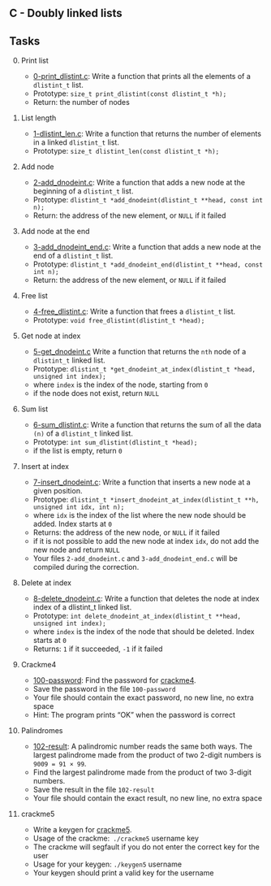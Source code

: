 ## C - Doubly linked lists

## Tasks


0. Print list
	- [0-print_dlistint.c](https://github.com/Callistus25/alx-low_level_programming/blob/master/0x17-doubly_linked_lists/0-print_dlistint.c): Write a function that prints all the elements of a `dlistint_t` list.
	- Prototype: `size_t print_dlistint(const dlistint_t *h);`
	- Return: the number of nodes

1. List length

	- [1-dlistint_len.c](https://github.com/Callistus25/alx-low_level_programming/blob/master/0x17-doubly_linked_lists/1-dlistint_len.c): Write a function that returns the number of elements in a linked `dlistint_t` list.
	- Prototype: `size_t dlistint_len(const dlistint_t *h);`

2. Add node

	- [2-add_dnodeint.c](https://github.com/Callistus25/alx-low_level_programming/blob/master/0x17-doubly_linked_lists/2-add_dnodeint.c): Write a function that adds a new node at the beginning of a `dlistint_t` list.
	- Prototype: `dlistint_t *add_dnodeint(dlistint_t **head, const int n);`
	- Return: the address of the new element, or `NULL` if it failed

3. Add node at the end

	- [3-add_dnodeint_end.c](https://github.com/Callistus25/alx-low_level_programming/blob/master/0x17-doubly_linked_lists/3-add_dnodeint_end.c): Write a function that adds a new node at the end of a `dlistint_t` list.
	- Prototype: `dlistint_t *add_dnodeint_end(dlistint_t **head, const int n);`
	- Return: the address of the new element, or `NULL` if it failed

4. Free list

	- [4-free_dlistint.c](https://github.com/Callistus25/alx-low_level_programming/blob/master/0x17-doubly_linked_lists/4-free_dlistint.c): Write a function that frees a `dlistint_t` list.
	- Prototype: `void free_dlistint(dlistint_t *head);`

5. Get node at index

	- [5-get_dnodeint.c](https://github.com/Callistus25/alx-low_level_programming/blob/master/0x17-doubly_linked_lists/5-get_dnodeint.c) Write a function that returns the `nth` node of a `dlistint_t` linked list.
	- Prototype: `dlistint_t *get_dnodeint_at_index(dlistint_t *head, unsigned int index);`
	- where `index` is the index of the node, starting from `0`
	- if the node does not exist, return `NULL`

6. Sum list

	- [6-sum_dlistint.c](https://github.com/Callistus25/alx-low_level_programming/blob/master/0x17-doubly_linked_lists/6-sum_dlistint.c): Write a function that returns the sum of all the data `(n)` of a `dlistint_t` linked list.
	- Prototype: `int sum_dlistint(dlistint_t *head);`
	- if the list is empty, return `0`

7. Insert at index

	- [7-insert_dnodeint.c](https://github.com/Callistus25/alx-low_level_programming/blob/master/0x17-doubly_linked_lists/7-insert_dnodeint.c): Write a function that inserts a new node at a given position.
	- Prototype: `dlistint_t *insert_dnodeint_at_index(dlistint_t **h, unsigned int idx, int n);`
	- where `idx` is the index of the list where the new node should be added. Index starts at `0`
	- Returns: the address of the new node, or `NULL` if it failed
	- if it is not possible to add the new node at index `idx`, do not add the new node and return `NULL`
	- Your files `2-add_dnodeint.c` and `3-add_dnodeint_end.c` will be compiled during the correction.

8. Delete at index
	- [8-delete_dnodeint.c](https://github.com/Callistus25/alx-low_level_programming/blob/master/0x17-doubly_linked_lists/8-delete_dnodeint.c): Write a function that deletes the node at index index of a dlistint_t linked list.
	- Prototype: `int delete_dnodeint_at_index(dlistint_t **head, unsigned int index);`
	- where `index` is the index of the node that should be deleted. Index starts at `0`
	- Returns: `1` if it succeeded, `-1` if it failed

9. Crackme4

	- [100-password](https://github.com/Callistus25/alx-low_level_programming/blob/master/0x17-doubly_linked_lists/100-password): Find the password for [crackme4](https://github.com/holbertonschool/0x17.c).
	- Save the password in the file `100-password`
	- Your file should contain the exact password, no new line, no extra space
	- Hint: The program prints “OK” when the password is correct

10. Palindromes

	- [102-result](https://github.com/Callistus25/alx-low_level_programming/blob/master/0x17-doubly_linked_lists/102-result): A palindromic number reads the same both ways. The largest palindrome made from the product of two 2-digit numbers is `9009 = 91 × 99`.
	- Find the largest palindrome made from the product of two 3-digit numbers.
	- Save the result in the file `102-result`
	- Your file should contain the exact result, no new line, no extra space

11. crackme5

	- Write a keygen for [crackme5](https://github.com/holbertonschool/0x17.c).
	- Usage of the crackme:` ./crackme5` username key
	- The crackme will segfault if you do not enter the correct key for the user
	- Usage for your keygen: `./keygen5` username
	- Your keygen should print a valid key for the username





